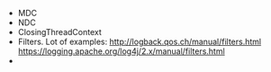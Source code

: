 - MDC
- NDC
- ClosingThreadContext
- Filters. Lot of examples:
  http://logback.qos.ch/manual/filters.html
  https://logging.apache.org/log4j/2.x/manual/filters.html
- 